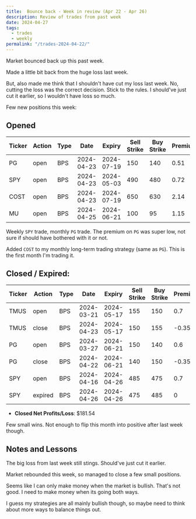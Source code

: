 ```yaml
---
title:  Bounce back - Week in review (Apr 22 - Apr 26)
description: Review of trades from past week
date: 2024-04-27
tags:
  - trades
  - weekly
permalink: "/trades-2024-04-22/"
---
```


Market bounced back up this past week.

Made a little bit back from the huge loss last week.  

But, also made me think that I shouldn't have cut my loss last week.  No, cutting the loss was the correct decision.  Stick to the rules.  I should've just cut it earlier, so I wouldn't have loss so much.

Few new positions this week:

## Opened

<div class="trade-table weekly full-width">

|**Ticker**|**Action**|**Type**|**Date**|**Expiry**|**Sell Strike**|**Buy Strike**|**Premium**|**Qty**|**Fee**|**Net**|
|---|---|---|---|---|---|---|---|---|---|---|
|PG|open|BPS|2024-04-23|2024-07-19|150|140|0.51|1|1.4|49.6|
|SPY|open|BPS|2024-04-23|2024-05-03|490|480|0.72|2|2.79|141.21|
|COST|open|BPS|2024-04-23|2024-07-19|650|630|2.14|1|1.4|212.6|
|MU|open|BPS|2024-04-25|2024-06-21|100|95|1.15|2|1.23|228.77|

</div>

Weekly `SPY` trade, monthly `PG` trade.  The premium on `PG` was super low, not sure if should have bothered with it or not.

Added `COST` to my monthly long-term trading strategy (same as `PG`).  This is the first month I'm trading it.


## Closed / Expired:

<div class = "trade-table monthly full-width">

|**Ticker**|**Action**|**Type**|**Date**|**Expiry**|**Sell Strike**|**Buy Strike**|**Premium**|**Qty**|**Fee**|**Net**|**Profit/Loss**|
|---|---|---|---|---|---|---|---|---|---|---|---|
|TMUS|open|BPS|2024-03-21|2024-05-17|155|150|0.7|2|1.11|138.89|$67.49|
|TMUS|close|BPS|2024-04-23|2024-05-17|150|155|-0.35|2|1.4|-71.4|
|PG|open|BPS|2024-03-27|2024-06-21|150|140|0.6|2|1.48|118.52|$47.13|
|PG|close|BPS|2024-04-22|2024-06-21|140|150|-0.35|2|1.39|-71.39|
|SPY|open|BPS|2024-04-16|2024-04-26|485|475|0.7|1|3.08|66.92|$66.92|
|SPY|expired|BPS|2024-04-26|2024-04-26|475|485|0|1|0|0|

</div>

- **Closed Net Profits/Loss**: $181.54

Few small wins.  Not enough to flip this month into positive after last week though.

## Notes and Lessons

The big loss from last week still stings.  Should've just cut it earlier.

Market rebounded this week, so managed to close a few small positions.

Seems like I can only make money when the market is bullish.  That's not good.  I need to make money when its going both ways.

I guess my strategies are all mainly bullish though, so maybe need to think about more ways to balance things out.

